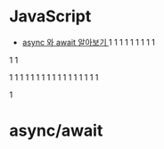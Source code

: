 # JavaScript
- [async 와 await 알아보기 ](https://github.com/seeminglyjs/Coding_Theory/edit/main/JavaScript/#async/await)
1
1
1
1
1
1
1
1
1














1
1

1
1
1
1
1
1
1
1
1
1
1
1
1
1
1
1
1

1



























# async/await

